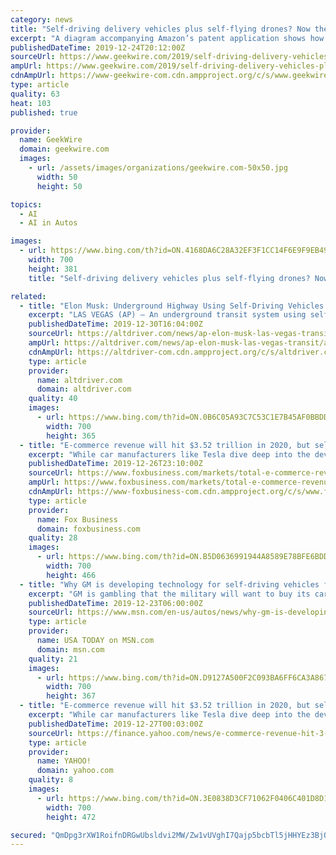 ```yaml
---
category: news
title: "Self-driving delivery vehicles plus self-flying drones? Now there’s an Amazon patent for that"
excerpt: "A diagram accompanying Amazon’s patent application shows how a self-driving ground vehicle and a self-flying drone would work together to make a package delivery. (Amazon Illustration via USPTO) For a long time, Amazon has been looking into applications for self-driving vehicles — and testing fleets of self-flying drones for making package ..."
publishedDateTime: 2019-12-24T20:12:00Z
sourceUrl: https://www.geekwire.com/2019/self-driving-delivery-vehicles-plus-self-flying-drones-now-theres-amazon-patent/
ampUrl: https://www.geekwire.com/2019/self-driving-delivery-vehicles-plus-self-flying-drones-now-theres-amazon-patent/amp/
cdnAmpUrl: https://www-geekwire-com.cdn.ampproject.org/c/s/www.geekwire.com/2019/self-driving-delivery-vehicles-plus-self-flying-drones-now-theres-amazon-patent/amp/
type: article
quality: 63
heat: 103
published: true

provider:
  name: GeekWire
  domain: geekwire.com
  images:
    - url: /assets/images/organizations/geekwire.com-50x50.jpg
      width: 50
      height: 50

topics:
  - AI
  - AI in Autos

images:
  - url: https://www.bing.com/th?id=ON.4168DA6C28A32EF3F1CC14F6E9F9EB49
    width: 700
    height: 381
    title: "Self-driving delivery vehicles plus self-flying drones? Now there’s an Amazon patent for that"

related:
  - title: "Elon Musk: Underground Highway Using Self-Driving Vehicles May Be Ready in 2020"
    excerpt: "LAS VEGAS (AP) — An underground transit system using self-driving vehicles underneath the Las Vegas Convention Center could be up and running next year, billionaire Elon Musk announced on social media late Friday. Musk tweeted that The Boring Company’s underground tunnel project in Las Vegas will be “hopefully fully operational” in 2020 ..."
    publishedDateTime: 2019-12-30T16:04:00Z
    sourceUrl: https://altdriver.com/news/ap-elon-musk-las-vegas-transit/
    ampUrl: https://altdriver.com/news/ap-elon-musk-las-vegas-transit/amp/
    cdnAmpUrl: https://altdriver-com.cdn.ampproject.org/c/s/altdriver.com/news/ap-elon-musk-las-vegas-transit/amp/
    type: article
    provider:
      name: altdriver.com
      domain: altdriver.com
    quality: 40
    images:
      - url: https://www.bing.com/th?id=ON.0B6C05A93C7C53C1E7B45AF0BBDD2202
        width: 700
        height: 365
  - title: "E-commerce revenue will hit $3.52 trillion in 2020, but self-driving trucks won't be making deliveries"
    excerpt: "While car manufacturers like Tesla dive deep into the development of driverless, self-driving vehicles, the technology is still very raw and is far from close to commercial use. And while driverless delivery trucks would be a dream-come-true for the e-commerce industry, Beardslee pointed out that it won’t be happening anytime soon ..."
    publishedDateTime: 2019-12-26T23:10:00Z
    sourceUrl: https://www.foxbusiness.com/markets/total-e-commerce-revenue-will-reach-us3-52-trillion-in-2020-but-not-in-self-driving-trucks-according-to-new-research
    ampUrl: https://www.foxbusiness.com/markets/total-e-commerce-revenue-will-reach-us3-52-trillion-in-2020-but-not-in-self-driving-trucks-according-to-new-research.amp
    cdnAmpUrl: https://www-foxbusiness-com.cdn.ampproject.org/c/s/www.foxbusiness.com/markets/total-e-commerce-revenue-will-reach-us3-52-trillion-in-2020-but-not-in-self-driving-trucks-according-to-new-research.amp
    type: article
    provider:
      name: Fox Business
      domain: foxbusiness.com
    quality: 28
    images:
      - url: https://www.bing.com/th?id=ON.B5D0636991944A8589E78BFE6BDD4A57
        width: 700
        height: 466
  - title: "Why GM is developing technology for self-driving vehicles for the US military"
    excerpt: "GM is gambling that the military will want to buy its car technology to use on military vehicles. That's why the automaker started GM Defense."
    publishedDateTime: 2019-12-23T06:00:00Z
    sourceUrl: https://www.msn.com/en-us/autos/news/why-gm-is-developing-technology-for-self-driving-vehicles-for-the-us-military/ar-BBYf2Lr?li=BBnb7Kz
    type: article
    provider:
      name: USA TODAY on MSN.com
      domain: msn.com
    quality: 21
    images:
      - url: https://www.bing.com/th?id=ON.D9127A500F2C093BA6FF6CA3A867787D
        width: 700
        height: 367
  - title: "E-commerce revenue will hit $3.52 trillion in 2020, but self-driving trucks won't be making deliveries"
    excerpt: "While car manufacturers like Tesla dive deep into the development of driverless, self-driving vehicles, the technology is still very raw and is far from close to commercial use. And while driverless delivery trucks would be a dream-come-true for the e-commerce industry, Beardslee pointed out that it won’t be happening anytime soon ..."
    publishedDateTime: 2019-12-27T00:03:00Z
    sourceUrl: https://finance.yahoo.com/news/e-commerce-revenue-hit-3-225402104.html
    type: article
    provider:
      name: YAHOO!
      domain: yahoo.com
    quality: 8
    images:
      - url: https://www.bing.com/th?id=ON.3E0838D3CF71062F0406C401D8D1F3BE
        width: 700
        height: 472

secured: "QmDpg3rXW1RoifnDRGwUbsldvi2MW/Zw1vUVghI7Qajp5bcbTl5jHHYEz3BjO16dlXSAGjDizki+yyXsfYe8RohTNSD3UV5CS/CSTyLx5A1HT9ZLRtSWzQk2GVJPMY6dpIgSnE7AXWzXDHOwOa8N+UjLkGb4udGN7kxFzm47eHcBqFfSIX9R/lvBMHV0ErNgtGciPQM3wDO01WRUu1Wb2hXvmjdpT3xPqwyEssiyZwzefgm2wdYxsaQK36UrEgzgtFJLhkBt89AoGCRIYiYTHA==;FywrEdJsxbPREPINoOwzAw=="
---
```


